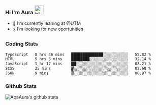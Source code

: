 ### Hi I'm Aura <img src="https://user-images.githubusercontent.com/1303154/88677602-1635ba80-d120-11ea-84d8-d263ba5fc3c0.gif" width="28px" alt="hi">

- 🔭 I’m currently leaning at @UTM
- ⚡ I’m looking for new oportunities


### Coding Stats

<!--START_SECTION:waka-->

```txt
TypeScript   8 hrs 46 mins   ██████████████░░░░░░░░░░░   55.82 %
HTML         5 hrs 3 mins    ████████░░░░░░░░░░░░░░░░░   32.14 %
JavaScript   1 hr 17 mins    ██░░░░░░░░░░░░░░░░░░░░░░░   08.21 %
SCSS         25 mins         ▓░░░░░░░░░░░░░░░░░░░░░░░░   02.68 %
JSON         9 mins          ▒░░░░░░░░░░░░░░░░░░░░░░░░   00.97 %
```

<!--END_SECTION:waka-->

### Github Stats

![ApaAura's github stats](https://github-readme-stats.vercel.app/api?username=ApaAura&count_private=true&theme=tokyonight&hide=contribs,prs)
